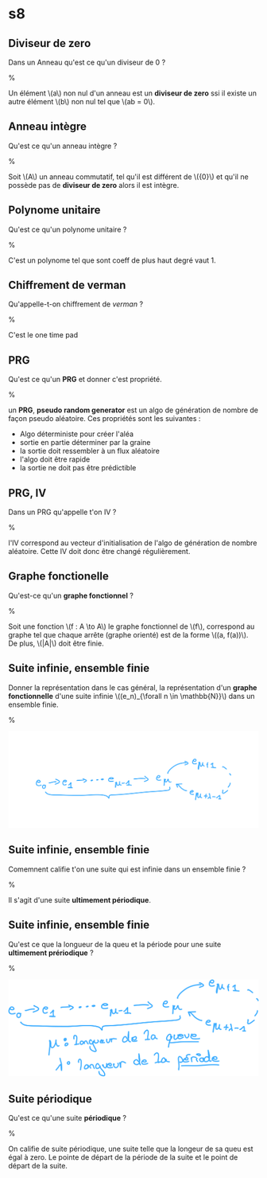 # s8

## Diviseur de zero

Dans un Anneau qu'est ce qu'un diviseur de 0 ?

%

Un élément \\(a\\) non nul d'un anneau est un **diviseur de zero** ssi il existe
un autre élément \\(b\\) non nul tel que \\(ab = 0\\).

## Anneau intègre

Qu'est ce qu'un anneau intègre ?

%

Soit \\(A\\) un anneau commutatif, tel qu'il est différent de \\(\{0\}\\) et
qu'il ne possède pas de **diviseur de zero** alors il est intègre.

## Polynome unitaire

Qu'est ce qu'un polynome unitaire ?

%

C'est un polynome tel que sont coeff de plus haut degré vaut 1.

## Chiffrement de verman

Qu'appelle-t-on chiffrement de *verman* ?

%

C'est le one time pad

## PRG

Qu'est ce qu'un **PRG** et donner c'est propriété.

%

un **PRG**, **pseudo random generator** est un algo de génération de nombre 
de façon pseudo aléatoire. Ces propriétés sont les suivantes :
- Algo déterministe pour créer l'aléa
- sortie en partie déterminer par la graine
- la sortie doit ressembler à un flux aléatoire
- l'algo doit être rapide
- la sortie ne doit pas être prédictible

## PRG, IV

Dans un PRG qu'appelle t'on IV ?

%

l'IV correspond au vecteur d'initialisation de l'algo de génération de nombre
aléatoire. Cette IV doit donc être changé régulièrement.

## Graphe fonctionelle 

Qu'est-ce qu'un **graphe fonctionnel** ?

%

Soit une fonction \\(f : A \to A\\) le graphe fonctionnel de \\(f\\), 
correspond au graphe tel que chaque arrête (graphe orienté) est de la forme
\\((a, f(a))\\). De plus, \\(|A|\\) doit être finie.

## Suite infinie, ensemble finie

Donner la représentation dans le cas général, la représentation d'un **graphe 
fonctionnelle** d'une suite infinie \\((e_n)_{\forall n \in \mathbb{N}}\\) dans 
un ensemble finie.

%

![Image](./CalculeFormelle.png)

## Suite infinie, ensemble finie

Comemnent califie t'on une suite qui est infinie dans un ensemble finie ?

%

Il s'agit d'une suite **ultimement périodique**.

## Suite infinie, ensemble finie

Qu'est ce que la longueur de la queu et la période pour une suite **ultimement
prériodique** ?

%

![image](./queuu_periode.png)

## Suite périodique

Qu'est ce qu'une suite **périodique** ?

%

On califie de suite périodique, une suite telle que la longeur de sa queu est 
égal à zero. Le pointe de départ de la période de la suite et le point de départ
de la suite.

